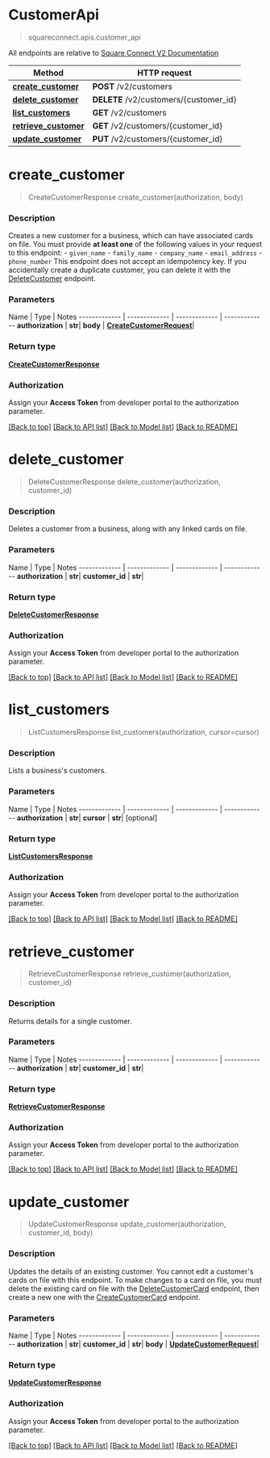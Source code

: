 # CustomerApi
> squareconnect.apis.customer_api

All endpoints are relative to [Square Connect V2 Documentation](https://docs.connect.squareup.com/api/connect/v2/#navsection-endpoints)


Method | HTTP request
------------- | -------------
[**create_customer**](CustomerApi.md#create_customer) | **POST** /v2/customers
[**delete_customer**](CustomerApi.md#delete_customer) | **DELETE** /v2/customers/{customer_id}
[**list_customers**](CustomerApi.md#list_customers) | **GET** /v2/customers
[**retrieve_customer**](CustomerApi.md#retrieve_customer) | **GET** /v2/customers/{customer_id}
[**update_customer**](CustomerApi.md#update_customer) | **PUT** /v2/customers/{customer_id}


# **create_customer**
> CreateCustomerResponse create_customer(authorization, body)

### Description

Creates a new customer for a business, which can have associated cards on file.  You must provide __at least one__ of the following values in your request to this endpoint:  - `given_name` - `family_name` - `company_name` - `email_address` - `phone_number`  This endpoint does not accept an idempotency key. If you accidentally create a duplicate customer, you can delete it with the [DeleteCustomer](#endpoint-deletecustomer) endpoint.

### Parameters

Name | Type | Notes
------------- | ------------- | ------------- | -------------
 **authorization** | **str**|
 **body** | [**CreateCustomerRequest**](CreateCustomerRequest.md)|

### Return type

[**CreateCustomerResponse**](CreateCustomerResponse.md)

### Authorization

Assign your **Access Token** from developer portal to the authorization parameter.

[[Back to top]](#) [[Back to API list]](../README.md#documentation-for-api-endpoints) [[Back to Model list]](../README.md#documentation-for-models) [[Back to README]](../README.md)

# **delete_customer**
> DeleteCustomerResponse delete_customer(authorization, customer_id)

### Description

Deletes a customer from a business, along with any linked cards on file.

### Parameters

Name | Type | Notes
------------- | ------------- | ------------- | -------------
 **authorization** | **str**|
 **customer_id** | **str**|

### Return type

[**DeleteCustomerResponse**](DeleteCustomerResponse.md)

### Authorization

Assign your **Access Token** from developer portal to the authorization parameter.

[[Back to top]](#) [[Back to API list]](../README.md#documentation-for-api-endpoints) [[Back to Model list]](../README.md#documentation-for-models) [[Back to README]](../README.md)

# **list_customers**
> ListCustomersResponse list_customers(authorization, cursor=cursor)

### Description

Lists a business's customers.

### Parameters

Name | Type | Notes
------------- | ------------- | ------------- | -------------
 **authorization** | **str**|
 **cursor** | **str**| [optional]

### Return type

[**ListCustomersResponse**](ListCustomersResponse.md)

### Authorization

Assign your **Access Token** from developer portal to the authorization parameter.

[[Back to top]](#) [[Back to API list]](../README.md#documentation-for-api-endpoints) [[Back to Model list]](../README.md#documentation-for-models) [[Back to README]](../README.md)

# **retrieve_customer**
> RetrieveCustomerResponse retrieve_customer(authorization, customer_id)

### Description

Returns details for a single customer.

### Parameters

Name | Type | Notes
------------- | ------------- | ------------- | -------------
 **authorization** | **str**|
 **customer_id** | **str**|

### Return type

[**RetrieveCustomerResponse**](RetrieveCustomerResponse.md)

### Authorization

Assign your **Access Token** from developer portal to the authorization parameter.

[[Back to top]](#) [[Back to API list]](../README.md#documentation-for-api-endpoints) [[Back to Model list]](../README.md#documentation-for-models) [[Back to README]](../README.md)

# **update_customer**
> UpdateCustomerResponse update_customer(authorization, customer_id, body)

### Description

Updates the details of an existing customer.  You cannot edit a customer's cards on file with this endpoint. To make changes to a card on file, you must delete the existing card on file with the [DeleteCustomerCard](#endpoint-deletecustomercard) endpoint, then create a new one with the [CreateCustomerCard](#endpoint-createcustomercard) endpoint.

### Parameters

Name | Type | Notes
------------- | ------------- | ------------- | -------------
 **authorization** | **str**|
 **customer_id** | **str**|
 **body** | [**UpdateCustomerRequest**](UpdateCustomerRequest.md)|

### Return type

[**UpdateCustomerResponse**](UpdateCustomerResponse.md)

### Authorization

Assign your **Access Token** from developer portal to the authorization parameter.

[[Back to top]](#) [[Back to API list]](../README.md#documentation-for-api-endpoints) [[Back to Model list]](../README.md#documentation-for-models) [[Back to README]](../README.md)

